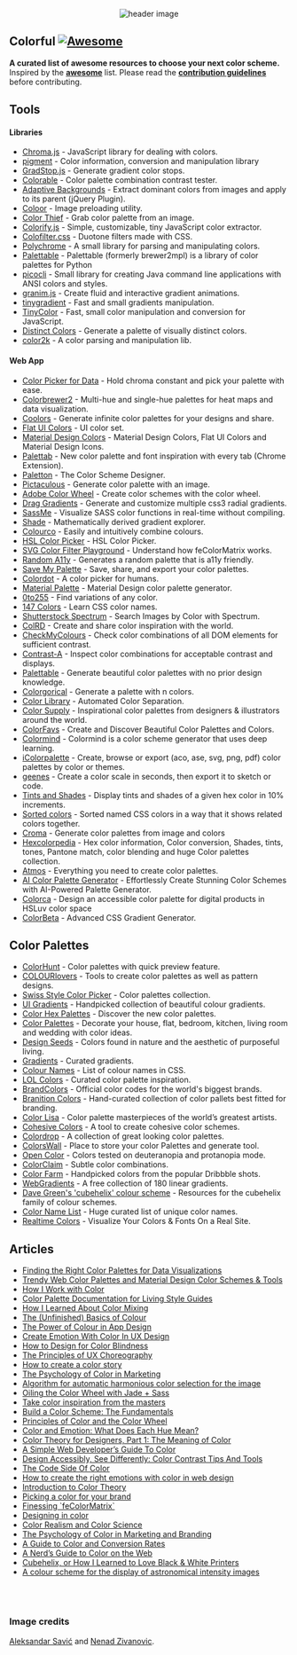 <div class="github-widget" data-repo="Siddharth11/Colorful"></div>
<p align="center">
	<img src="https://raw.githubusercontent.com/Siddharth11/Colorful/master/color-palette.gif" alt="header image">
</p>

## Colorful [![Awesome](https://cdn.rawgit.com/sindresorhus/awesome/d7305f38d29fed78fa85652e3a63e154dd8e8829/media/badge.svg)](https://github.com/sindresorhus/awesome)
__A curated list of awesome resources to choose your next color scheme.__
Inspired by the __[awesome](https://github.com/sindresorhus/awesome)__ list. Please read the __[contribution guidelines](https://github.com/Siddharth11/Colorful/blob/master/contributing.md)__ before contributing.


## Tools

#### Libraries
- [Chroma.js](http://gka.github.io/chroma.js/) - JavaScript library for dealing with colors.
- [pigment](https://github.com/satya164/pigment) - Color information, conversion and manipulation library
- [GradStop.js](https://github.com/Siddharth11/gradStop.js) - Generate gradient color stops.
- [Colorable](http://jxnblk.com/colorable/) - Color palette combination contrast tester.
- [Adaptive Backgrounds](https://briangonzalez.github.io/jquery.adaptive-backgrounds.js/) - Extract dominant colors from images and apply to its parent (jQuery Plugin).
- [Coloor](https://github.com/krasimir/coloor) - Image preloading utility.
- [Color Thief](https://github.com/lokesh/color-thief) - Grab color palette from an image.
- [Colorify.js](https://github.com/LukyVj/Colorify.js) - Simple, customizable, tiny JavaScript color extractor.
- [Colofilter.css](https://github.com/LukyVj/colofilter.css) - Duotone filters made with CSS.
- [Polychrome](https://github.com/cdonohue/polychrome) - A small library for parsing and manipulating colors.
- [Palettable](https://github.com/jiffyclub/palettable) - Palettable (formerly brewer2mpl) is a library of color palettes for Python
- [picocli](http://picocli.info/) - Small library for creating Java command line applications with ANSI colors and styles.
- [granim.js](https://github.com/sarcadass/granim.js) - Create fluid and interactive gradient animations.
- [tinygradient](https://github.com/mistic100/tinygradient) - Fast and small gradients manipulation.
- [TinyColor](https://github.com/bgrins/TinyColor) - Fast, small color manipulation and conversion for JavaScript.
- [Distinct Colors](https://github.com/internalfx/distinct-colors) - Generate a palette of visually distinct colors.
- [color2k](https://github.com/ricokahler/color2k) - A color parsing and manipulation lib.

#### Web App
- [Color Picker for Data](http://tristen.ca/hcl-picker/) - Hold chroma constant and pick your palette with ease.
- [Colorbrewer2](http://colorbrewer2.org/) - Multi-hue and single-hue palettes for heat maps and data visualization.
- [Coolors](https://coolors.co/) - Generate infinite color palettes for your designs and share.
- [Flat UI Colors](http://flatuicolors.com/) - UI color set.
- [Material Design Colors](http://www.materialui.co/) -  Material Design Colors, Flat UI Colors and Material Design Icons.
- [Palettab](http://palettab.com/) - New color palette and font inspiration with every tab (Chrome Extension).
- [Paletton](http://paletton.com) - The Color Scheme Designer.
- [Pictaculous](http://www.pictaculous.com/) - Generate color palette with an image.
- [Adobe Color Wheel](https://color.adobe.com/) - Create color schemes with the color wheel.
- [Drag Gradients](http://elrumordelaluz.github.io/draGGradients/) - Generate and customize multiple css3 radial gradients.
- [SassMe](https://github.com/jimniels/sassme) - Visualize SASS color functions in real-time without compiling.
- [Shade](http://jxnblk.com/shade/) - Mathematically derived gradient explorer.
- [Colourco](http://www.colourco.de/) - Easily and intuitively combine colours.
- [HSL Color Picker](http://hslpicker.com/) - HSL Color Picker.
- [SVG Color Filter Playground](http://kazzkiq.github.io/svg-color-filter/) - Understand how feColorMatrix works.
- [Random A11y](http://www.randoma11y.com) - Generates a random palette that is a11y friendly.
- [Save My Palette](http://savemypalette.com/) - Save, share, and export your color palettes.
- [Colordot](https://color.hailpixel.com) - A color picker for humans.
- [Material Palette](http://www.materialpalette.com/) - Material Design color palette generator.
- [0to255](http://www.0to255.com/) - Find variations of any color.
- [147 Colors](http://147colors.com/) - Learn CSS color names.
- [Shutterstock Spectrum](http://www.shutterstock.com/labs/spectrum/) - Search Images by Color with Spectrum.
- [ColRD](http://colrd.com/) - Create and share color inspiration with the world.
- [CheckMyColours](http://www.checkmycolours.com/) - Check color combinations of all DOM elements for sufficient contrast.
- [Contrast-A](http://www.dasplankton.de/ContrastA/) -  Inspect color combinations for acceptable contrast and displays.
- [Palettable](http://www.palettable.io/) - Generate beautiful color palettes with no prior design knowledge.
- [Colorgorical](http://vrl.cs.brown.edu/color) - Generate a palette with n colors.
- [Color Library](http://colorlibrary.ch/) - Automated Color Separation.
- [Color Supply](http://colorsupplyyy.com/app/) - Inspirational color palettes from designers & illustrators around the world.
- [ColorFavs](http://www.colorfavs.com/) - Create and Discover Beautiful Color Palettes and Colors.
- [Colormind](http://www.colormind.io/) - Colormind is a color scheme generator that uses deep learning.
- [iColorpalette](https://icolorpalette.com) - Create, browse or export (aco, ase, svg, png, pdf) color palettes by color or themes.
- [geenes](https://geenes.app/) - Create a color scale in seconds, then export it to sketch or code.
- [Tints and Shades](https://maketintsandshades.com/) - Display tints and shades of a given hex color in 10% increments.
- [Sorted colors](https://enes.in/sorted-colors/) - Sorted named CSS colors in a way that it shows related colors together.
- [Croma](https://croma.app) - Generate color palettes from image and colors
- [Hexcolorpedia](https://hexcolorpedia.com/) - Hex color information, Color conversion, Shades, tints, tones, Pantone match, color blending and huge Color palettes collection.
- [Atmos](https://atmos.style/) - Everything you need to create color palettes.
- [AI Color Palette Generator](https://www.loopple.com/color-palette-generator) - Effortlessly Create Stunning Color Schemes
with AI-Powered Palette Generator.
- [Colorca](https://colorca.org/) - Design an accessible color palette for digital products in HSLuv color space
- [ColorBeta](https://colorbeta.com/) - Advanced CSS Gradient Generator.

## Color Palettes
- [ColorHunt](http://colorhunt.co/) - Color palettes with quick preview feature.
- [COLOURlovers](http://www.colourlovers.com/) - Tools to create color palettes as well as pattern designs.
- [Swiss Style Color Picker](http://www.swisscolors.net/) - Color palettes collection.
- [UI Gradients](http://uigradients.com/) - Handpicked collection of beautiful colour gradients.
- [Color Hex Palettes](http://www.color-hex.com/color-palettes/) - Discover the new color palettes.
- [Color Palettes](http://colorpalettes.net/) - Decorate your house, flat, bedroom, kitchen, living room and wedding with color ideas.
- [Design Seeds](http://www.design-seeds.com/) - Colors found in nature and the aesthetic of purposeful living.
- [Gradients](http://thewebrocks.com/demos/gradientsio/v2.html) - Curated gradients.
- [Colour Names](http://colours.neilorangepeel.com/) - List of colour names in CSS.
- [LOL Colors](http://www.lolcolors.com/palettes/popular) - Curated color palette inspiration.
- [BrandColors](http://brandcolors.net/) - Official color codes for the world's biggest brands.
- [Branition Colors](https://branition.com/colors) - Hand-curated collection of color pallets best fitted for branding.
- [Color Lisa](http://www.colorlisa.com/) - Color palette masterpieces of the world’s greatest artists.
- [Cohesive Colors](http://javier.xyz/cohesive-colors/) - A tool to create cohesive color schemes.
- [Colordrop](https://colordrop.io/) - A collection of great looking color palettes.
- [ColorsWall](https://colorswall.com/) - Place to store your color Palettes and generate tool.
- [Open Color](https://yeun.github.io/open-color/) - Colors tested on deuteranopia and protanopia mode.
- [ColorClaim](http://www.vanschneider.com/colors) - Subtle color combinations.
- [Color Farm](http://color.farm/) - Handpicked colors from the popular Dribbble shots.
- [WebGradients](https://webgradients.com/) - A free collection of 180 linear gradients.
- [Dave Green's 'cubehelix' colour scheme](http://www.mrao.cam.ac.uk/~dag/CUBEHELIX/) - Resources for the cubehelix family of colour schemes.
- [Color Name List](https://github.com/meodai/color-names/) - Huge curated list of unique color names.
- [Realtime Colors](https://www.realtimecolors.com) - Visualize Your Colors & Fonts On a Real Site.

## Articles
- [Finding the Right Color Palettes for Data Visualizations](https://blog.graphiq.com/finding-the-right-color-palettes-for-data-visualizations-fcd4e707a283#.k1zjxtfet)
- [Trendy Web Color Palettes and Material Design Color Schemes & Tools](http://www.awwwards.com/trendy-web-color-palettes-and-material-design-color-schemes-tools.html?utm_source=Twitter&utm_medium=Social&utm_campaign=Twitter-Blog-Color&utm_content=Twitter)
- [How I Work with Color](https://medium.com/@JustinMezzell/how-i-work-with-color-8439c98ae5ed#.b99s3au3w)
- [Color Palette Documentation for Living Style Guides](https://medium.com/@jxnblk/color-palette-documentation-for-living-style-guides-d25d65aa20a5#.q0q6fb5qy)
- [How I Learned About Color Mixing](https://medium.com/@julialundman/my-experiences-in-learning-about-color-6de4ec274503#.m0t57e6ws)
- [The (Unfinished) Basics of Colour](https://medium.com/life-tips/the-unfinished-basics-of-colour-292858f62e62#.b1z1ejmsg)
- [The Power of Colour in App Design](https://medium.com/@nicknelo/why-use-colour-branding-in-apps-a95deba49dae#.pj3012j9x)
- [Create Emotion With Color In UX Design](https://uxplanet.org/create-emotion-with-color-in-ux-design-446a3766b085#.g6o0xsyfd)
- [How to Design for Color Blindness](https://medium.com/@usabilla/how-to-design-for-color-blindness-62d4d8ae9f6a#.uujosqblu)
- [The Principles of UX Choreography](https://medium.com/@becca_u/the-principles-of-ux-choreography-69c91c2cbc2a#.henp1zpjb)
- [How to create a color story](https://medium.com/design-story/how-to-create-a-color-story-aa75a62bf953#.pclx97jsf)
- [The Psychology of Color in Marketing](https://www.helpscout.net/blog/psychology-of-color/)
- [Algorithm for automatic harmonious color selection for the image](https://uxplanet.org/algorithm-for-automatic-harmonious-color-selection-for-the-image-fc26dde69ca1#.5luiehaag)
- [Oiling the Color Wheel with Jade + Sass](https://journal.helabs.com/oiling-the-color-wheel-with-jade-sass-5688ceada87c#.frc7e0rj5)
- [Take color inspiration from the masters](https://medium.com/@WebdesignerDepot/take-color-inspiration-from-the-masters-e9c2bcf1c8e2#.bhc22yxap)
- [Build a Color Scheme: The Fundamentals](http://tympanus.net/codrops/2012/09/17/build-a-color-scheme-the-fundamentals/)
- [Principles of Color and the Color Wheel](http://tympanus.net/codrops/2012/02/28/principles-of-color-and-the-color-wheel/)
- [Color and Emotion: What Does Each Hue Mean?](http://tympanus.net/codrops/2012/04/03/color-and-emotion-what-does-each-hue-mean/)
- [Color Theory for Designers, Part 1: The Meaning of Color](https://www.smashingmagazine.com/2010/01/color-theory-for-designers-part-1-the-meaning-of-color/)
- [A Simple Web Developer’s Guide To Color](https://www.smashingmagazine.com/2016/04/web-developer-guide-color/)
- [Design Accessibly, See Differently: Color Contrast Tips And Tools](https://www.smashingmagazine.com/2014/10/color-contrast-tips-and-tools-for-accessibility/)
- [The Code Side Of Color](https://www.smashingmagazine.com/2012/10/the-code-side-of-color/)
- [How to create the right emotions with color in web design](http://thenextweb.com/dd/2015/04/07/how-to-create-the-right-emotions-with-color-in-web-design/)
- [Introduction to Color Theory](http://www.tigercolor.com/color-lab/color-theory/color-theory-intro.htm)
- [Picking a color for your brand](http://focuslabllc.com/digest/picking-a-color-for-your-brand)
- [Finessing \`feColorMatrix\`](http://alistapart.com/article/finessing-fecolormatrix)
- [Designing in color](https://medium.freecodecamp.com/designing-in-color-abd358660a7b)
- [Color Realism and Color Science](http://web.mit.edu/abyrne/www/ColorRealism.html)
- [The Psychology of Color in Marketing and Branding](https://medium.com/swlh/the-psychology-of-color-in-marketing-and-branding-ebb2320a2b0)
- [A Guide to Color and Conversion Rates](https://uxplanet.org/a-guide-to-color-and-conversion-rates-f3a28e8e32bb)
- [A Nerd’s Guide to Color on the Web](https://css-tricks.com/nerds-guide-color-web/)
- [Cubehelix, or How I Learned to Love Black & White Printers](http://www.ifweassume.com/2013/05/cubehelix-or-how-i-learned-to-love.html)
- [A colour scheme for the display of astronomical intensity images](http://adsabs.harvard.edu/abs/2011BASI...39..289G)

<br>
<br>

### Image credits
[Aleksandar Savić](https://dribbble.com/almigor) and [Nenad Zivanovic](https://dribbble.com/nenadzivanovic).